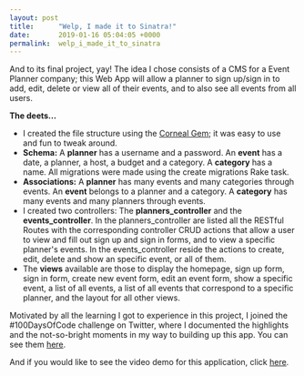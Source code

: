 ```yaml
---
layout: post
title:      "Welp, I made it to Sinatra!"
date:       2019-01-16 05:04:05 +0000
permalink:  welp_i_made_it_to_sinatra
---
```



And to its final project, yay! The idea I chose consists of  a CMS for a Event Planner company; this Web App will allow a planner to sign up/sign in to add, edit, delete or view all of their events, and to also see all events from all users.

**The deets...**

* I created the file structure using the [Corneal Gem](http://https://thebrianemory.github.io/corneal/); it was easy to use and fun to tweak around.
* **Schema:** A **planner** has a username and a password. An **event** has a date, a planner, a host, a budget and a category. A **category** has a name. All migrations were made using the create migrations Rake task.
* **Associations:** A **planner** has many events and many categories through events. An **event** belongs to a planner and a category. A **category** has many events and many planners through events.
* I created two controllers: The **planners_controller** and the **events_controller**. In the planners_controller are listed all the RESTful Routes with the corresponding controller CRUD actions that allow a user to view and fill out sign up and sign in forms, and to view a specific planner's events. In the events_controller reside the actions to create, edit, delete and show an specific event, or all of them.
* The **views** available are those to display the homepage, sign up form, sign in form, create new event form, edit an event form, show a specific event, a list of all events, a list of all events that correspond to a specific planner, and the layout for all other views.

Motivated by all the learning I got to experience in this project, I joined the #100DaysOfCode challenge on Twitter, where I documented the highlights and the not-so-bright moments in my way to building up this app.  You can see them [here](http://https://twitter.com/wendisha).

And if you would like to see the video demo for this application, click [here](http://https://youtu.be/XkM3RwwNyQQ).


